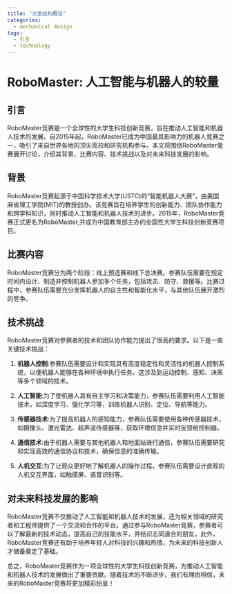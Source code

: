 ```yaml
---  
title: "文章结构概览"  
categories:  
  - mechanical design  
tags: 
  - 引言 
  - technology  
---  
```


# RoboMaster: 人工智能与机器人的较量

## 引言

RoboMaster竞赛是一个全球性的大学生科技创新竞赛，旨在推动人工智能和机器人技术的发展。自2015年起，RoboMaster已成为中国最具影响力的机器人竞赛之一，吸引了来自世界各地的顶尖高校和研究机构参与。本文将围绕RoboMaster竞赛展开讨论，介绍其背景、比赛内容、技术挑战以及对未来科技发展的影响。

## 背景

RoboMaster竞赛起源于中国科学技术大学(USTC)的“智能机器人大赛”，由美国麻省理工学院(MIT)的教授创办。该竞赛旨在培养学生的创新能力、团队协作能力和跨学科知识，同时推动人工智能和机器人技术的进步。2015年，RoboMaster竞赛正式更名为RoboMaster,并成为中国教育部主办的全国性大学生科技创新竞赛项目。

## 比赛内容

RoboMaster竞赛分为两个阶段：线上预选赛和线下总决赛。参赛队伍需要在规定时间内设计、制造并控制机器人参加多个任务，包括攻击、防守、救援等。比赛过程中，参赛队伍需要充分发挥机器人的自主性和智能化水平，与其他队伍展开激烈的竞争。

## 技术挑战

RoboMaster竞赛对参赛者的技术和团队协作能力提出了很高的要求。以下是一些关键技术挑战：

1. **机器人控制**:参赛队伍需要设计和实现具有高度稳定性和灵活性的机器人控制系统，以便机器人能够在各种环境中执行任务。这涉及到运动控制、感知、决策等多个领域的技术。

2. **人工智能**:为了使机器人具有自主学习和决策能力，参赛队伍需要利用人工智能技术，如深度学习、强化学习等，训练机器人识别、定位、导航等能力。

3. **传感器技术**:为了提高机器人的感知能力，参赛队伍需要使用各种传感器技术，如摄像头、激光雷达、超声波传感器等，获取环境信息并实时反馈给控制器。

4. **通信技术**:由于机器人需要与其他机器人和地面站进行通信，参赛队伍需要研究和实现高效的通信协议和技术，确保信息的准确传输。

5. **人机交互**:为了让观众更好地了解机器人的操作过程，参赛队伍需要设计直观的人机交互界面，如触摸屏、语音识别等。

## 对未来科技发展的影响

RoboMaster竞赛不仅推动了人工智能和机器人技术的发展，还为相关领域的研究者和工程师提供了一个交流和合作的平台。通过参与RoboMaster竞赛，参赛者可以了解最新的技术动态，提高自己的技能水平，并结识志同道合的朋友。此外，RoboMaster竞赛还有助于培养年轻人对科技的兴趣和热情，为未来的科技创新人才储备奠定了基础。

总之，RoboMaster竞赛作为一项全球性的大学生科技创新竞赛，为推动人工智能和机器人技术的发展做出了重要贡献。随着技术的不断进步，我们有理由相信，未来的RoboMaster竞赛将更加精彩纷呈！ 
